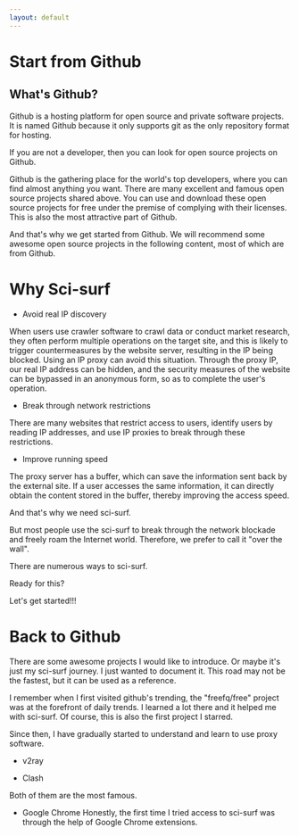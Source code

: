 ```yaml
---
layout: default
---
```


# Start from Github

## What's Github?

Github is a hosting platform for open source and private software projects. It is named Github because it only supports git as the only repository format for hosting.

If you are not a developer, then you can look for open source projects on Github.

Github is the gathering place for the world's top developers, where you can find almost anything you want. There are many excellent and famous open source projects shared above. You can use and download these open source projects for free under the premise of complying with their licenses. This is also the most attractive part of Github.

And that's why we get started from Github. We will recommend some awesome open source projects in the following content, most of which are from Github.

# Why Sci-surf

* Avoid real IP discovery

When users use crawler software to crawl data or conduct market research, they often perform multiple operations on the target site, and this is likely to trigger countermeasures by the website server, resulting in the IP being blocked. Using an IP proxy can avoid this situation. Through the proxy IP, our real IP address can be hidden, and the security measures of the website can be bypassed in an anonymous form, so as to complete the user's operation.

* Break through network restrictions

There are many websites that restrict access to users, identify users by reading IP addresses, and use IP proxies to break through these restrictions.

* Improve running speed

The proxy server has a buffer, which can save the information sent back by the external site. If a user accesses the same information, it can directly obtain the content stored in the buffer, thereby improving the access speed.

And that's why we need sci-surf.

But most people use the sci-surf to break through the network blockade and freely roam the Internet world. Therefore, we prefer to call it "over the wall".

There are numerous ways to sci-surf.

Ready for this?

Let's get started!!!

# Back to Github
There are some awesome projects I would like to introduce. Or maybe it's just my sci-surf journey. I just wanted to document it. This road may not be the fastest, but it can be used as a reference.

I remember when I first visited github's trending, the "freefq/free" project was at the forefront of daily trends. I learned a lot there and it helped me with sci-surf. Of course, this is also the first project I starred.

Since then, I have gradually started to understand and learn to use proxy software.

* v2ray

* Clash

Both of them are the most famous.

* Google Chrome
Honestly, the first time I tried access to sci-surf was through the help of Google Chrome extensions.